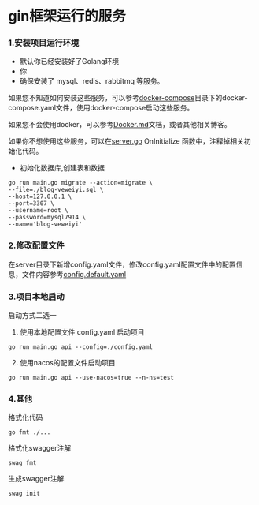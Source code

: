 # gin框架运行的服务

### 1.安装项目运行环境
- 默认你已经安装好了Golang环境
- 你
- 确保安装了 mysql、redis、rabbitmq 等服务。

如果您不知道如何安装这些服务，可以参考[docker-compose](../deploy/docker-compose)目录下的docker-compose.yaml文件，使用docker-compose启动这些服务。

如果您不会使用docker，可以参考[Docker.md](../deploy/docker-compose/Docker.md)文档，或者其他相关博客。

如果你不想使用这些服务，可以在[server.go](server/cmd/server.go) OnInitialize 函数中，注释掉相关初始化代码。

- 初始化数据库,创建表和数据
```shell
go run main.go migrate --action=migrate \
--file=./blog-veweiyi.sql \
--host=127.0.0.1 \
--port=3307 \
--username=root \
--password=mysql7914 \
--name='blog-veweiyi'  
```

### 2.修改配置文件
在server目录下新增config.yaml文件，修改config.yaml配置文件中的配置信息，文件内容参考[config.default.yaml](server/config.default.yaml)


### 3.项目本地启动
启动方式二选一

1. 使用本地配置文件 config.yaml 启动项目
```shell
go run main.go api --config=./config.yaml 
```

2. 使用nacos的配置文件启动项目
```shell
go run main.go api --use-nacos=true --n-ns=test
```

### 4.其他

格式化代码
```shell
go fmt ./...
```

格式化swagger注解

```shell
swag fmt
```

生成swagger注解
```shell
swag init
```
